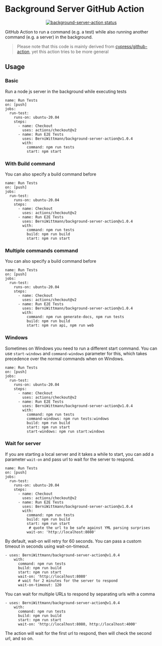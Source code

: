 # Background Server GitHub Action

<p align="center">
  <a href="https://github.com/BerniWittmann/background-server-action/actions"><img alt="background-server-action status" src="https://github.com/BerniWittmann/background-server-action/workflows/units-test/badge.svg"></a>
</p>

GitHub Action to run a command (e.g. a test) while also running another command (e.g. a server) in the background.

> Please note that this code is mainly derived from [cypress/github-action](https://github.com/cypress-io/github-action), yet this action tries to be more general
## Usage

### Basic

Run a node js server in the background while executing tests

```
name: Run Tests
on: [push]
jobs:
  run-test:
    runs-on: ubuntu-20.04
    steps:
      - name: Checkout
        uses: actions/checkout@v2
      - name: Run E2E Tests
        uses: BerniWittmann/background-server-action@v1.0.4
        with:
          command: npm run tests
          start: npm start
```

### With Build command

You can also specify a build command before

```
name: Run Tests
on: [push]
jobs:
  run-test:
    runs-on: ubuntu-20.04
    steps:
      - name: Checkout
        uses: actions/checkout@v2
      - name: Run E2E Tests
        uses: BerniWittmann/background-server-action@v1.0.4
        with:
          command: npm run tests
          build: npm run build
          start: npm run start
```

### Multiple commands command

You can also specify a build command before

```
name: Run Tests
on: [push]
jobs:
  run-test:
    runs-on: ubuntu-20.04
    steps:
      - name: Checkout
        uses: actions/checkout@v2
      - name: Run E2E Tests
        uses: BerniWittmann/background-server-action@v1.0.4
        with:
          command: npm run generate-docs, npm run tests
          build: npm run build
          start: npm run api, npm run web
```

### Windows

Sometimes on Windows you need to run a different start command. You can use `start-windows` and `command-windows` parameter for this, which takes precedence over the normal commands when on Windows.

```
name: Run Tests
on: [push]
jobs:
  run-test:
    runs-on: ubuntu-20.04
    steps:
      - name: Checkout
        uses: actions/checkout@v2
      - name: Run E2E Tests
        uses: BerniWittmann/background-server-action@v1.0.4
        with:
          command: npm run tests
          command-windows: npm run tests:windows
          build: npm run build
          start: npm run start
          start-windows: npm run start:windows
```

### Wait for server

If you are starting a local server and it takes a while to start, you can add a parameter `wait-on` and pass url to wait for the server to respond.

```
name: Run Tests
on: [push]
jobs:
  run-test:
    runs-on: ubuntu-20.04
    steps:
      - name: Checkout
        uses: actions/checkout@v2
      - name: Run E2E Tests
        uses: BerniWittmann/background-server-action@v1.0.4
        with:
          command: npm run tests
          build: npm run build
          start: npm run start
           # quote the url to be safe against YML parsing surprises
          wait-on: 'http://localhost:8080'
```

By default, wait-on will retry for 60 seconds. You can pass a custom timeout in seconds using wait-on-timeout.

```
- uses: BerniWittmann/background-server-action@v1.0.4
    with:
      command: npm run tests
      build: npm run build
      start: npm run start
      wait-on: 'http://localhost:8080'
      # wait for 2 minutes for the server to respond
      wait-on-timeout: 120
```

You can wait for multiple URLs to respond by separating urls with a comma

```
- uses: BerniWittmann/background-server-action@v1.0.4
    with:
      command: npm run tests
      build: npm run build
      start: npm run start
      wait-on: 'http://localhost:8080, http://localhost:4000'
```

The action will wait for the first url to respond, then will check the second url, and so on.
